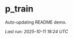 # p_train

Auto-updating README demo.

<!--START_SECTION:status-->
_Last run: 2025-10-11 18:24 UTC_
<!--END_SECTION:status-->






































































































































































































































































































































































































































































































































































































































































































































































































































































































































































































































































































































































































































